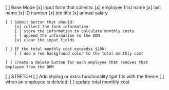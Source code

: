 
[ ] Base Mode
    [x] Input form that collects:
        [x] employee first name
        [x] last name
        [x] ID number
        [x] job title
        [x] annual salary

    [ ] Submit button that should:
        [x] collect the form information
        [ ] store the information to calculate monthly costs
        [ ] append the information to the DOM
        [x] clear the input fields

    [ ] IF the total monthly cost exceedss $20k:
        [ ] add a red background color to the total monthly cost

    [ ] Create a delete button for each employee that removes that employee from the DOM

[ ] STRETCH
    [ ] Add styling or extra functionality tgat fits with the theme
    [ ] when an employee is deleted:
        [ ] update total monthly cost

